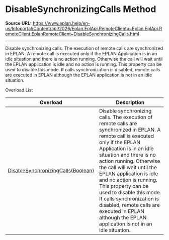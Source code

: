 # DisableSynchronizingCalls Method

**Source URL:** https://www.eplan.help/en-us/Infoportal/Content/api/2026/Eplan.EplApi.RemoteClientu~Eplan.EplApi.RemoteClient.EplanRemoteClient~DisableSynchronizingCalls.html

---

Disable synchronizing calls. The execution of remote calls are synchronized in EPLAN. A remote call is executed only if the EPLAN Application is in an idle situation and there is no action running. Otherwise the call will wait until the EPLAN application is idle and no action is running. This property can be used to disable this mode. If calls synchronization is disabled, remote calls are executed in EPLAN although the EPLAN application is not in an idle situation.

Overload List

| Overload | Description |
| --- | --- |
| [DisableSynchronizingCalls(Boolean)](Eplan.EplApi.RemoteClientu~Eplan.EplApi.RemoteClient.EplanRemoteClient~DisableSynchronizingCalls(Boolean).html) | Disable synchronizing calls. The execution of remote calls are synchronized in EPLAN. A remote call is executed only if the EPLAN Application is in an idle situation and there is no action running. Otherwise the call will wait until the EPLAN application is idle and no action is running. This property can be used to disable this mode. If calls synchronization is disabled, remote calls are executed in EPLAN although the EPLAN application is not in an idle situation. |
